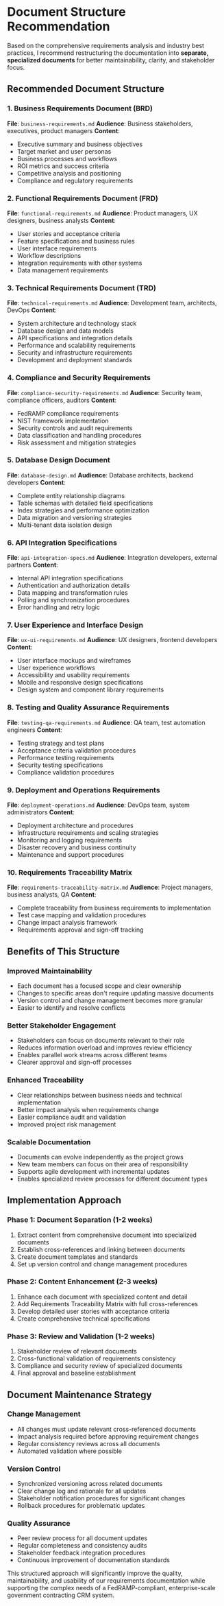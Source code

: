 # Document Structure Recommendation

Based on the comprehensive requirements analysis and industry best practices, I recommend restructuring the documentation into **separate, specialized documents** for better maintainability, clarity, and stakeholder focus.

## Recommended Document Structure

### 1. **Business Requirements Document (BRD)**
**File**: `business-requirements.md`
**Audience**: Business stakeholders, executives, product managers
**Content**:
- Executive summary and business objectives
- Target market and user personas
- Business processes and workflows
- ROI metrics and success criteria
- Competitive analysis and positioning
- Compliance and regulatory requirements

### 2. **Functional Requirements Document (FRD)**
**File**: `functional-requirements.md`
**Audience**: Product managers, UX designers, business analysts
**Content**:
- User stories and acceptance criteria
- Feature specifications and business rules
- User interface requirements
- Workflow descriptions
- Integration requirements with other systems
- Data management requirements

### 3. **Technical Requirements Document (TRD)**
**File**: `technical-requirements.md`
**Audience**: Development team, architects, DevOps
**Content**:
- System architecture and technology stack
- Database design and data models
- API specifications and integration details
- Performance and scalability requirements
- Security and infrastructure requirements
- Development and deployment standards

### 4. **Compliance and Security Requirements**
**File**: `compliance-security-requirements.md`
**Audience**: Security team, compliance officers, auditors
**Content**:
- FedRAMP compliance requirements
- NIST framework implementation
- Security controls and audit requirements
- Data classification and handling procedures
- Risk assessment and mitigation strategies

### 5. **Database Design Document**
**File**: `database-design.md`
**Audience**: Database architects, backend developers
**Content**:
- Complete entity relationship diagrams
- Table schemas with detailed field specifications
- Index strategies and performance optimization
- Data migration and versioning strategies
- Multi-tenant data isolation design

### 6. **API Integration Specifications**
**File**: `api-integration-specs.md`
**Audience**: Integration developers, external partners
**Content**:
- Internal API integration specifications
- Authentication and authorization details
- Data mapping and transformation rules
- Polling and synchronization procedures
- Error handling and retry logic

### 7. **User Experience and Interface Design**
**File**: `ux-ui-requirements.md`
**Audience**: UX designers, frontend developers
**Content**:
- User interface mockups and wireframes
- User experience workflows
- Accessibility and usability requirements
- Mobile and responsive design specifications
- Design system and component library requirements

### 8. **Testing and Quality Assurance Requirements**
**File**: `testing-qa-requirements.md`
**Audience**: QA team, test automation engineers
**Content**:
- Testing strategy and test plans
- Acceptance criteria validation procedures
- Performance testing requirements
- Security testing specifications
- Compliance validation procedures

### 9. **Deployment and Operations Requirements**
**File**: `deployment-operations.md`
**Audience**: DevOps team, system administrators
**Content**:
- Deployment architecture and procedures
- Infrastructure requirements and scaling strategies
- Monitoring and logging requirements
- Disaster recovery and business continuity
- Maintenance and support procedures

### 10. **Requirements Traceability Matrix**
**File**: `requirements-traceability-matrix.md`
**Audience**: Project managers, business analysts, QA
**Content**:
- Complete traceability from business requirements to implementation
- Test case mapping and validation procedures
- Change impact analysis framework
- Requirements approval and sign-off tracking

## Benefits of This Structure

### **Improved Maintainability**
- Each document has a focused scope and clear ownership
- Changes to specific areas don't require updating massive documents
- Version control and change management becomes more granular
- Easier to identify and resolve conflicts

### **Better Stakeholder Engagement**
- Stakeholders can focus on documents relevant to their role
- Reduces information overload and improves review efficiency
- Enables parallel work streams across different teams
- Clearer approval and sign-off processes

### **Enhanced Traceability**
- Clear relationships between business needs and technical implementation
- Better impact analysis when requirements change
- Easier compliance audit and validation
- Improved project risk management

### **Scalable Documentation**
- Documents can evolve independently as the project grows
- New team members can focus on their area of responsibility
- Supports agile development with incremental updates
- Enables specialized review processes for different document types

## Implementation Approach

### **Phase 1: Document Separation** (1-2 weeks)
1. Extract content from comprehensive document into specialized documents
2. Establish cross-references and linking between documents
3. Create document templates and standards
4. Set up version control and change management procedures

### **Phase 2: Content Enhancement** (2-3 weeks)
1. Enhance each document with specialized content and detail
2. Add Requirements Traceability Matrix with full cross-references
3. Develop detailed user stories with acceptance criteria
4. Create comprehensive technical specifications

### **Phase 3: Review and Validation** (1-2 weeks)
1. Stakeholder review of relevant documents
2. Cross-functional validation of requirements consistency
3. Compliance and security review of specialized documents
4. Final approval and baseline establishment

## Document Maintenance Strategy

### **Change Management**
- All changes must update relevant cross-referenced documents
- Impact analysis required before approving requirement changes
- Regular consistency reviews across all documents
- Automated validation where possible

### **Version Control**
- Synchronized versioning across related documents
- Clear change log and rationale for all updates
- Stakeholder notification procedures for significant changes
- Rollback procedures for problematic updates

### **Quality Assurance**
- Peer review process for all document updates
- Regular completeness and consistency audits
- Stakeholder feedback integration procedures
- Continuous improvement of documentation standards

This structured approach will significantly improve the quality, maintainability, and usability of our requirements documentation while supporting the complex needs of a FedRAMP-compliant, enterprise-scale government contracting CRM system.